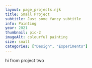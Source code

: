```yaml
---
layout: page_projects.njk
title: Small Project
subtitle: Just some fancy subtitle
info: Painting
year: 2021
thumbnail: pic-2
imageAlt: colourful painting
size: small
categories: ["Design", "Experiments"]
---
```


hi from project two
